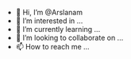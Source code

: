 - 👋 Hi, I’m @Arslanam
- 👀 I’m interested in ...
- 🌱 I’m currently learning ...
- 💞️ I’m looking to collaborate on ...
- 📫 How to reach me ...

<!---
Arslanam/Arslanam is a ✨ special ✨ repository because its `README.md` (this file) appears on your GitHub profile.
You can click the Preview link to take a look at your changes.
--->
